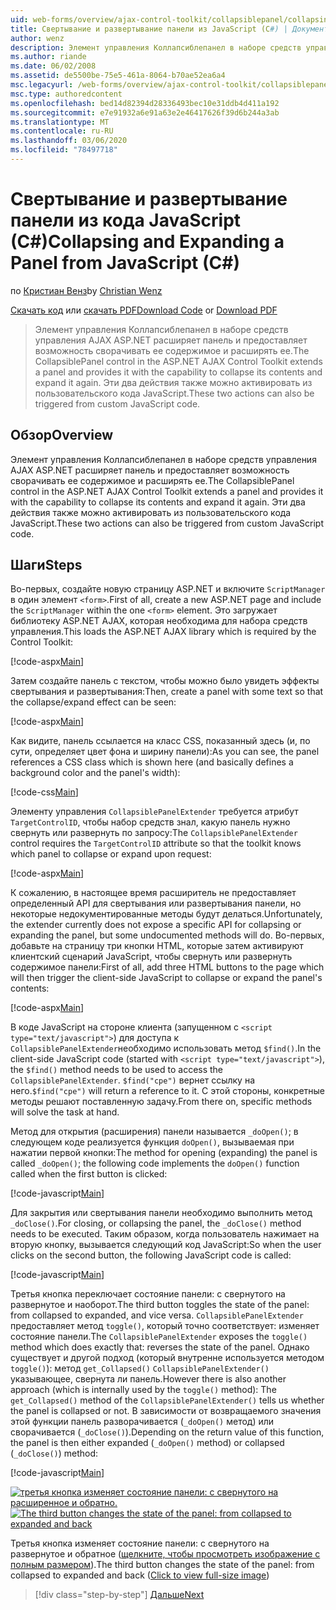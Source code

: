 ```yaml
---
uid: web-forms/overview/ajax-control-toolkit/collapsiblepanel/collapsing-and-expanding-a-panel-from-javascript-cs
title: Свертывание и развертывание панели из JavaScript (C#) | Документация Майкрософт
author: wenz
description: Элемент управления Коллапсиблепанел в наборе средств управления AJAX ASP.NET расширяет панель и предоставляет возможность сворачивать ее содержимое и развертывать...
ms.author: riande
ms.date: 06/02/2008
ms.assetid: de5500be-75e5-461a-8064-b70ae52ea6a4
msc.legacyurl: /web-forms/overview/ajax-control-toolkit/collapsiblepanel/collapsing-and-expanding-a-panel-from-javascript-cs
msc.type: authoredcontent
ms.openlocfilehash: bed14d82394d28336493bec10e31ddb4d411a192
ms.sourcegitcommit: e7e91932a6e91a63e2e46417626f39d6b244a3ab
ms.translationtype: MT
ms.contentlocale: ru-RU
ms.lasthandoff: 03/06/2020
ms.locfileid: "78497718"
---
```

# <a name="collapsing-and-expanding-a-panel-from-javascript-c"></a><span data-ttu-id="8b901-103">Свертывание и развертывание панели из кода JavaScript (C#)</span><span class="sxs-lookup"><span data-stu-id="8b901-103">Collapsing and Expanding a Panel from JavaScript (C#)</span></span>

<span data-ttu-id="8b901-104">по [Кристиан Венз](https://github.com/wenz)</span><span class="sxs-lookup"><span data-stu-id="8b901-104">by [Christian Wenz](https://github.com/wenz)</span></span>

<span data-ttu-id="8b901-105">[Скачать код](https://download.microsoft.com/download/8/a/a/8aab3c3e-de6f-463f-805c-5fda567eef6e/CollapsiblePanel1.cs.zip) или [скачать PDF](https://download.microsoft.com/download/b/6/a/b6ae89ee-df69-4c87-9bfb-ad1eb2b23373/collapsiblepanel1CS.pdf)</span><span class="sxs-lookup"><span data-stu-id="8b901-105">[Download Code](https://download.microsoft.com/download/8/a/a/8aab3c3e-de6f-463f-805c-5fda567eef6e/CollapsiblePanel1.cs.zip) or [Download PDF](https://download.microsoft.com/download/b/6/a/b6ae89ee-df69-4c87-9bfb-ad1eb2b23373/collapsiblepanel1CS.pdf)</span></span>

> <span data-ttu-id="8b901-106">Элемент управления Коллапсиблепанел в наборе средств управления AJAX ASP.NET расширяет панель и предоставляет возможность сворачивать ее содержимое и расширять ее.</span><span class="sxs-lookup"><span data-stu-id="8b901-106">The CollapsiblePanel control in the ASP.NET AJAX Control Toolkit extends a panel and provides it with the capability to collapse its contents and expand it again.</span></span> <span data-ttu-id="8b901-107">Эти два действия также можно активировать из пользовательского кода JavaScript.</span><span class="sxs-lookup"><span data-stu-id="8b901-107">These two actions can also be triggered from custom JavaScript code.</span></span>

## <a name="overview"></a><span data-ttu-id="8b901-108">Обзор</span><span class="sxs-lookup"><span data-stu-id="8b901-108">Overview</span></span>

<span data-ttu-id="8b901-109">Элемент управления Коллапсиблепанел в наборе средств управления AJAX ASP.NET расширяет панель и предоставляет возможность сворачивать ее содержимое и расширять ее.</span><span class="sxs-lookup"><span data-stu-id="8b901-109">The CollapsiblePanel control in the ASP.NET AJAX Control Toolkit extends a panel and provides it with the capability to collapse its contents and expand it again.</span></span> <span data-ttu-id="8b901-110">Эти два действия также можно активировать из пользовательского кода JavaScript.</span><span class="sxs-lookup"><span data-stu-id="8b901-110">These two actions can also be triggered from custom JavaScript code.</span></span>

## <a name="steps"></a><span data-ttu-id="8b901-111">Шаги</span><span class="sxs-lookup"><span data-stu-id="8b901-111">Steps</span></span>

<span data-ttu-id="8b901-112">Во-первых, создайте новую страницу ASP.NET и включите `ScriptManager` в один элемент `<form>`.</span><span class="sxs-lookup"><span data-stu-id="8b901-112">First of all, create a new ASP.NET page and include the `ScriptManager` within the one `<form>` element.</span></span> <span data-ttu-id="8b901-113">Это загружает библиотеку ASP.NET AJAX, которая необходима для набора средств управления.</span><span class="sxs-lookup"><span data-stu-id="8b901-113">This loads the ASP.NET AJAX library which is required by the Control Toolkit:</span></span>

[!code-aspx[Main](collapsing-and-expanding-a-panel-from-javascript-cs/samples/sample1.aspx)]

<span data-ttu-id="8b901-114">Затем создайте панель с текстом, чтобы можно было увидеть эффекты свертывания и развертывания:</span><span class="sxs-lookup"><span data-stu-id="8b901-114">Then, create a panel with some text so that the collapse/expand effect can be seen:</span></span>

[!code-aspx[Main](collapsing-and-expanding-a-panel-from-javascript-cs/samples/sample2.aspx)]

<span data-ttu-id="8b901-115">Как видите, панель ссылается на класс CSS, показанный здесь (и, по сути, определяет цвет фона и ширину панели):</span><span class="sxs-lookup"><span data-stu-id="8b901-115">As you can see, the panel references a CSS class which is shown here (and basically defines a background color and the panel's width):</span></span>

[!code-css[Main](collapsing-and-expanding-a-panel-from-javascript-cs/samples/sample3.css)]

<span data-ttu-id="8b901-116">Элементу управления `CollapsiblePanelExtender` требуется атрибут `TargetControlID`, чтобы набор средств знал, какую панель нужно свернуть или развернуть по запросу:</span><span class="sxs-lookup"><span data-stu-id="8b901-116">The `CollapsiblePanelExtender` control requires the `TargetControlID` attribute so that the toolkit knows which panel to collapse or expand upon request:</span></span>

[!code-aspx[Main](collapsing-and-expanding-a-panel-from-javascript-cs/samples/sample4.aspx)]

<span data-ttu-id="8b901-117">К сожалению, в настоящее время расширитель не предоставляет определенный API для свертывания или развертывания панели, но некоторые недокументированные методы будут делаться.</span><span class="sxs-lookup"><span data-stu-id="8b901-117">Unfortunately, the extender currently does not expose a specific API for collapsing or expanding the panel, but some undocumented methods will do.</span></span> <span data-ttu-id="8b901-118">Во-первых, добавьте на страницу три кнопки HTML, которые затем активируют клиентский сценарий JavaScript, чтобы свернуть или развернуть содержимое панели:</span><span class="sxs-lookup"><span data-stu-id="8b901-118">First of all, add three HTML buttons to the page which will then trigger the client-side JavaScript to collapse or expand the panel's contents:</span></span>

[!code-aspx[Main](collapsing-and-expanding-a-panel-from-javascript-cs/samples/sample5.aspx)]

<span data-ttu-id="8b901-119">В коде JavaScript на стороне клиента (запущенном с `<script type="text/javascript">`) для доступа к `CollapsiblePanelExtender`необходимо использовать метод `$find()`.</span><span class="sxs-lookup"><span data-stu-id="8b901-119">In the client-side JavaScript code (started with `<script type="text/javascript">`), the `$find()` method needs to be used to access the `CollapsiblePanelExtender`.</span></span> <span data-ttu-id="8b901-120">`$find("cpe")` вернет ссылку на него.</span><span class="sxs-lookup"><span data-stu-id="8b901-120">`$find("cpe")` will return a reference to it.</span></span> <span data-ttu-id="8b901-121">С этой стороны, конкретные методы решают поставленную задачу.</span><span class="sxs-lookup"><span data-stu-id="8b901-121">From there on, specific methods will solve the task at hand.</span></span>

<span data-ttu-id="8b901-122">Метод для открытия (расширения) панели называется `_doOpen()`; в следующем коде реализуется функция `doOpen()`, вызываемая при нажатии первой кнопки:</span><span class="sxs-lookup"><span data-stu-id="8b901-122">The method for opening (expanding) the panel is called `_doOpen()`; the following code implements the `doOpen()` function called when the first button is clicked:</span></span>

[!code-javascript[Main](collapsing-and-expanding-a-panel-from-javascript-cs/samples/sample6.js)]

<span data-ttu-id="8b901-123">Для закрытия или свертывания панели необходимо выполнить метод `_doClose()`.</span><span class="sxs-lookup"><span data-stu-id="8b901-123">For closing, or collapsing the panel, the `_doClose()` method needs to be executed.</span></span> <span data-ttu-id="8b901-124">Таким образом, когда пользователь нажимает на вторую кнопку, вызывается следующий код JavaScript:</span><span class="sxs-lookup"><span data-stu-id="8b901-124">So when the user clicks on the second button, the following JavaScript code is called:</span></span>

[!code-javascript[Main](collapsing-and-expanding-a-panel-from-javascript-cs/samples/sample7.js)]

<span data-ttu-id="8b901-125">Третья кнопка переключает состояние панели: с свернутого на развернутое и наоборот.</span><span class="sxs-lookup"><span data-stu-id="8b901-125">The third button toggles the state of the panel: from collapsed to expanded, and vice versa.</span></span> <span data-ttu-id="8b901-126">`CollapsiblePanelExtender` предоставляет метод `toggle()`, который точно соответствует: изменяет состояние панели.</span><span class="sxs-lookup"><span data-stu-id="8b901-126">The `CollapsiblePanelExtender` exposes the `toggle()` method which does exactly that: reverses the state of the panel.</span></span> <span data-ttu-id="8b901-127">Однако существует и другой подход (который внутренне используется методом `toggle()`): метод `get_Collapsed()` `CollapsiblePanelExtender()` указывающее, свернута ли панель.</span><span class="sxs-lookup"><span data-stu-id="8b901-127">However there is also another approach (which is internally used by the `toggle()` method): The `get_Collapsed()` method of the `CollapsiblePanelExtender()` tells us whether the panel is collapsed or not.</span></span> <span data-ttu-id="8b901-128">В зависимости от возвращаемого значения этой функции панель разворачивается (`_doOpen()` метод) или сворачивается (`_doClose()`).</span><span class="sxs-lookup"><span data-stu-id="8b901-128">Depending on the return value of this function, the panel is then either expanded (`_doOpen()` method) or collapsed (`_doClose()`) method:</span></span>

[!code-javascript[Main](collapsing-and-expanding-a-panel-from-javascript-cs/samples/sample8.js)]

<span data-ttu-id="8b901-129">[![третья кнопка изменяет состояние панели: с свернутого на расширенное и обратно.](collapsing-and-expanding-a-panel-from-javascript-cs/_static/image2.png)](collapsing-and-expanding-a-panel-from-javascript-cs/_static/image1.png)</span><span class="sxs-lookup"><span data-stu-id="8b901-129">[![The third button changes the state of the panel: from collapsed to expanded and back](collapsing-and-expanding-a-panel-from-javascript-cs/_static/image2.png)](collapsing-and-expanding-a-panel-from-javascript-cs/_static/image1.png)</span></span>

<span data-ttu-id="8b901-130">Третья кнопка изменяет состояние панели: с свернутого на развернутое и обратное ([щелкните, чтобы просмотреть изображение с полным размером](collapsing-and-expanding-a-panel-from-javascript-cs/_static/image3.png)).</span><span class="sxs-lookup"><span data-stu-id="8b901-130">The third button changes the state of the panel: from collapsed to expanded and back ([Click to view full-size image](collapsing-and-expanding-a-panel-from-javascript-cs/_static/image3.png))</span></span>

> [!div class="step-by-step"]
> [<span data-ttu-id="8b901-131">Дальше</span><span class="sxs-lookup"><span data-stu-id="8b901-131">Next</span></span>](collapsing-and-expanding-a-panel-from-javascript-vb.md)
